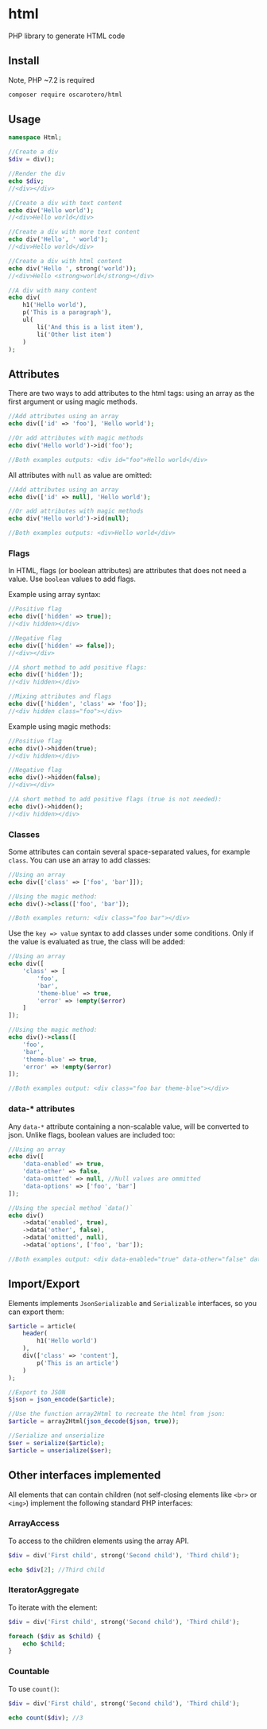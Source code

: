 # html
PHP library to generate HTML code

## Install

Note, PHP ~7.2 is required

```sh
composer require oscarotero/html
```

## Usage

```php
namespace Html;

//Create a div
$div = div();

//Render the div
echo $div;
//<div></div>

//Create a div with text content
echo div('Hello world');
//<div>Hello world</div>

//Create a div with more text content
echo div('Hello', ' world');
//<div>Hello world</div>

//Create a div with html content
echo div('Hello ', strong('world'));
//<div>Hello <strong>world</strong></div>

//A div with many content
echo div(
    h1('Hello world'),
    p('This is a paragraph'),
    ul(
        li('And this is a list item'),
        li('Other list item')
    )
);
```

## Attributes

There are two ways to add attributes to the html tags: using an array as the first argument or using magic methods.

```php
//Add attributes using an array
echo div(['id' => 'foo'], 'Hello world');

//Or add attributes with magic methods
echo div('Hello world')->id('foo');

//Both examples outputs: <div id="foo">Hello world</div>
```

All attributes with `null` as value are omitted:

```php
//Add attributes using an array
echo div(['id' => null], 'Hello world');

//Or add attributes with magic methods
echo div('Hello world')->id(null);

//Both examples outputs: <div>Hello world</div>
```

### Flags

In HTML, flags (or boolean attributes) are attributes that does not need a value. Use `boolean` values to add flags.

Example using array syntax:

```php
//Positive flag 
echo div(['hidden' => true]);
//<div hidden></div>

//Negative flag 
echo div(['hidden' => false]);
//<div></div>

//A short method to add positive flags:
echo div(['hidden']);
//<div hidden></div>

//Mixing attributes and flags
echo div(['hidden', 'class' => 'foo']);
//<div hidden class="foo"></div>
```

Example using magic methods:
```php
//Positive flag 
echo div()->hidden(true);
//<div hidden></div>

//Negative flag 
echo div()->hidden(false);
//<div></div>

//A short method to add positive flags (true is not needed):
echo div()->hidden();
//<div hidden></div>
```

### Classes

Some attributes can contain several space-separated values, for example `class`. You can use an array to add classes:

```php
//Using an array
echo div(['class' => ['foo', 'bar']]);

//Using the magic method:
echo div()->class(['foo', 'bar']);

//Both examples return: <div class="foo bar"></div>
```

Use the `key => value` syntax to add classes under some conditions. Only if the value is evaluated as true, the class will be added:

```php
//Using an array
echo div([
    'class' => [
        'foo',
        'bar',
        'theme-blue' => true,
        'error' => !empty($error)
    ]
]);

//Using the magic method:
echo div()->class([
    'foo',
    'bar',
    'theme-blue' => true,
    'error' => !empty($error)
]);

//Both examples output: <div class="foo bar theme-blue"></div>
```

### data-* attributes

Any `data-*` attribute containing a non-scalable value, will be converted to json. Unlike flags, boolean values are included too:

```php
//Using an array
echo div([
    'data-enabled' => true,
    'data-other' => false,
    'data-omitted' => null, //Null values are ommitted
    'data-options' => ['foo', 'bar']
]);

//Using the special method `data()`
echo div()
    ->data('enabled', true),
    ->data('other', false),
    ->data('omitted', null),
    ->data('options', ['foo', 'bar']);

//Both examples output: <div data-enabled="true" data-other="false" data-options="[&quot;foo&quot;,&quot;bar&quot;]"></div>
```

## Import/Export

Elements implements `JsonSerializable` and `Serializable` interfaces, so you can export them:

```php
$article = article(
    header(
        h1('Hello world')
    ),
    div(['class' => 'content'],
        p('This is an article')
    )
);

//Export to JSON
$json = json_encode($article);

//Use the function array2Html to recreate the html from json:
$article = array2Html(json_decode($json, true));

//Serialize and unserialize
$ser = serialize($article);
$article = unserialize($ser);
```

## Other interfaces implemented

All elements that can contain children (not self-closing elements like `<br>` or `<img>`) implement the following standard PHP interfaces:

### ArrayAccess

To access to the children elements using the array API.

```php
$div = div('First child', strong('Second child'), 'Third child');

echo $div[2]; //Third child
```

### IteratorAggregate

To iterate with the element:

```php
$div = div('First child', strong('Second child'), 'Third child');

foreach ($div as $child) {
    echo $child;
}
```

### Countable

To use `count()`:

```php
$div = div('First child', strong('Second child'), 'Third child');

echo count($div); //3
```